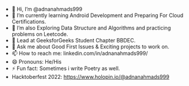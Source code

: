 - 👋 Hi, I’m @adnanahmads999
- 🌱 I’m currently learning Android Development and Preparing For Cloud Certifications.
- 🌱 I’m also Exploring Data Structure and Algorithms and practicing problems on Leetcode.
- 🤔 Lead at GeeksforGeeks Student Chapter BBDEC.
- 💬 Ask me about Good First Issues & Exciting projects to work on.
- 📫 How to reach me: linkedin.com/in/adnanahmads999/
- 😄 Pronouns: He/His
- ⚡ Fun fact: Sometimes i write Poetry as well.
- Hacktoberfest 2022:
https://www.holopin.io/@adnanahmads999

<!---
adnanahmads999/adnanahmads999 is a ✨ special ✨ repository because its `README.md` (this file) appears on your GitHub profile.
You can click the Preview link to take a look at your changes.
--->
